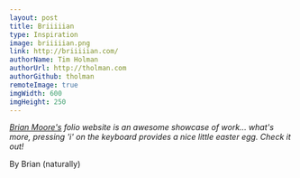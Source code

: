 ```yaml
---
layout: post
title: Briiiiian
type: Inspiration
image: briiiiian.png
link: http://briiiiian.com/
authorName: Tim Holman
authorUrl: http://tholman.com
authorGithub: tholman
remoteImage: true
imgWidth: 600
imgHeight: 250
---
```


_[Brian Moore's](http://briiiiian.com) folio website is an awesome showcase of work... what's more, pressing 'i' on the keyboard provides a nice little easter egg. Check it out!_

By Brian (naturally)
